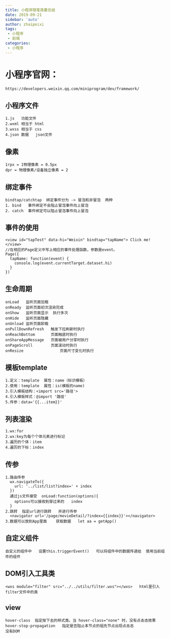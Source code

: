 ```yaml
---
title: 小程序随笔简要总结
date: 2019-09-21
sidebar: 'auto'
author: zhaipeixi
tags:
 - 小程序
 - 前端
categories:
 - 小程序
---
```

  # 小程序官网：
    https://developers.weixin.qq.com/miniprogram/dev/framework/
  ## 小程序文件
    1.js   功能文件
    2.wxml 相当于 html
    3.wxss 相当于 css
    4.json 数据   json文件
  ## 像素
    1rpx = 1物理像素 = 0.5px 
    dpr = 物理像素/设备独立像素 = 2
  ## 绑定事件
    bindtap/catchtap  绑定事件分为 -> 冒泡和非冒泡  两种
    1. bind   事件绑定不会阻止冒泡事件向上冒泡
    2. catch  事件绑定可以阻止冒泡事件向上冒泡
  ## 事件的使用
  ```
  <view id="tapTest" data-hi="Weixin" bindtap="tapName"> Click me! </view>
  //在相应的Page定义中写上相应的事件处理函数，参数是event。
  Page({
    tapName: function(event) {
      console.log(event.currentTarget.dataset.hi)
    }
  })
  ```
    
  ## 生命周期
    onLoad   监听页面加载
    onReady  监听页面初次渲染完成
    onShow   监听页面显示  执行多次
    onHide   监听页面隐藏
    onUnload 监听页面卸载 
    onPullDownRefresh   触发下拉刷新时执行
    onReachBottom       页面触底时执行
    onShareAppMessage   页面被用户分享时执行
    onPageScroll  	    页面滚动时执行
    onResize		        页面尺寸变化时执行
  ## 模板template
    1.定义：template  属性：name（标识模板）
    2.使用：template  属性：is(模板的name)
    3.引入模板结构：<import src='路径'>
    4.引入模板样式：@import '路径'
    5.传参：data='{{...item}}'
  ## 列表渲染
    1.wx:for
    2.wx:key为每个个体元素进行标记
    3.遍历的个体：item
    4.遍历的下标：index
  ## 传参
    1.路由传参
      wx.navigateTo({   
        url: '../list/list?index=' + index
      })
      通过js文件接受  onLoad:function(options){
        options可以接收到穿过来的   index 
      }   
    2.跳转  指定url进行跳转   并进行传参  
      <navigator url='/page/movieDetail/?index={{index}}'></navigator>
    3.数据可以放到App里面    获取数据   let aa = getApp()
  ## 自定义组件
    自定义的组件中   设置this.triggerEvent()   可以将组件中的数据传递给  使用当前组件的组件
  ## DOM引入工具类
    <wxs module="filter" src="../../utils/filter.wxs"></wxs>   html里引入filter文件中的类
  ## view
    hover-class  指定按下去的样式类。当 hover-class="none" 时，没有点击态效果
    hover-stop-propagation   指定是否阻止本节点的祖先节点出现点击态
    没有DOM
